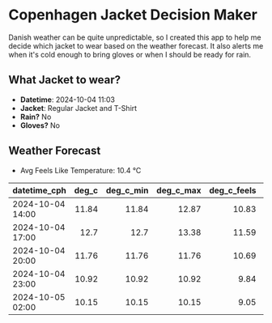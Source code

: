 
# Copenhagen Jacket Decision Maker

Danish weather can be quite unpredictable, so I created this app to help me decide which jacket to wear based on the weather forecast. 
It also alerts me when it's cold enough to bring gloves or when I should be ready for rain.

## What Jacket to wear?

- **Datetime**: 2024-10-04 11:03
- **Jacket**: Regular Jacket and T-Shirt
- **Rain?** No
- **Gloves?** No

## Weather Forecast
- Avg Feels Like Temperature: 10.4 °C

| datetime_cph     |   deg_c |   deg_c_min |   deg_c_max |   deg_c_feels | weather   | wind   | rain   |
|:-----------------|--------:|------------:|------------:|--------------:|:----------|:-------|:-------|
| 2024-10-04 14:00 |   11.84 |       11.84 |       12.87 |         10.83 | Clear     | Low    | None   |
| 2024-10-04 17:00 |   12.7  |       12.7  |       13.38 |         11.59 | Clear     | Low    | None   |
| 2024-10-04 20:00 |   11.76 |       11.76 |       11.76 |         10.69 | Clear     | Low    | None   |
| 2024-10-04 23:00 |   10.92 |       10.92 |       10.92 |          9.84 | Clear     | Low    | None   |
| 2024-10-05 02:00 |   10.15 |       10.15 |       10.15 |          9.05 | Clear     | Low    | None   |
        